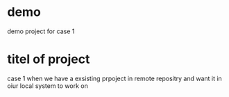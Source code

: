 # demo

demo project for case 1

# titel of project

case 1 when we have a exsisting prpoject in remote repositry and want it in oiur local system to work on
